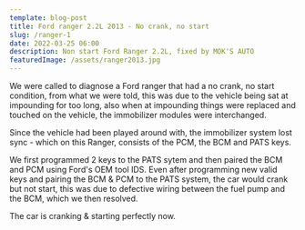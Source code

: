 ```yaml
---
template: blog-post
title: Ford ranger 2.2L 2013 - No crank, no start
slug: /ranger-1
date: 2022-03-25 06:00
description: Non start Ford Ranger 2.2L, fixed by MOK'S AUTO
featuredImage: /assets/ranger2013.jpg
---
```

We were called to diagnose a Ford ranger that had a no crank, no start condition, from what we were told, this was due to the vehicle being sat at impounding for too long, also when at impounding things were replaced and touched on the vehicle, the immobilizer modules were interchanged.

Since the vehicle had been played around with, the immobilizer system lost sync - which on this Ranger, consists of the PCM, the BCM and PATS keys.

We first programmed 2 keys to the PATS sytem and then paired the BCM and PCM using Ford's OEM tool IDS. Even after programming new valid keys and pairing the BCM & PCM to the PATS system, the car would crank but not start, this was due to defective wiring between the fuel pump and the BCM, which we then resolved.

The car is cranking & starting perfectly now.